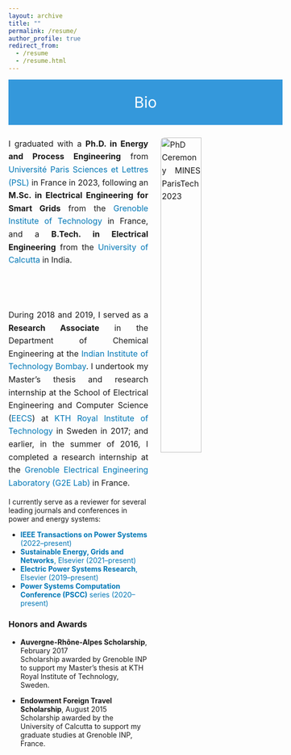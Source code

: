 ```yaml
---
layout: archive
title: ""
permalink: /resume/
author_profile: true
redirect_from:
  - /resume
  - /resume.html
---
```

<!-- Bio Header -->
<div style="display: flex; justify-content: center; align-items: center; background-color: #3498db; color: #fff; padding: 20px; width: 100%; height: 50px; font-size: 30px; margin-bottom: 25px;">
  <p style="margin: 0; color: #fff;">Bio</p>
</div>


<!-- Global Link Style -->
<style>
a {
    color: #0077b6 !important;
    text-decoration: none;
}
</style>

<!-- Bio Section with floated image and justified text -->
<div style="text-align: justify; font-size: 16px; line-height: 1.6;">
  <img src="/_pages/PSL_Ceremonie_Docteurs_2023_BM.jpeg" 
       alt="PhD Ceremony MINES ParisTech 2023" 
       style="float: right; margin-left: 25px; margin-bottom: 15px; width: 40%; max-width: 320px; border-radius: 8px;">
  
  I graduated with a <strong>Ph.D. in Energy and Process Engineering</strong> from 
  <a href="https://www.psl.eu/">Université Paris Sciences et Lettres (PSL)</a> in France in 2023, 
  following an <strong>M.Sc. in Electrical Engineering for Smart Grids</strong> from the 
  <a href="https://www.grenoble-inp.fr/">Grenoble Institute of Technology</a> in France, and a 
  <strong>B.Tech. in Electrical Engineering</strong> from the 
  <a href="https://www.caluniv.ac.in/">University of Calcutta</a> in India.

  <br><br>

  During 2018 and 2019, I served as a <strong>Research Associate</strong> in the Department of Chemical Engineering at the 
  <a href="https://www.iitb.ac.in/">Indian Institute of Technology Bombay</a>. I undertook my Master’s thesis and research internship at the School of Electrical Engineering and Computer Science 
  (<a href="https://www.kth.se/eecs">EECS</a>) at 
  <a href="https://www.kth.se/en">KTH Royal Institute of Technology</a> in Sweden in 2017; and earlier, in the summer of 2016, I completed a research internship at the 
  <a href="https://g2elab.grenoble-inp.fr/">Grenoble Electrical Engineering Laboratory (G2E Lab)</a> in France.
</div>


I currently serve as a reviewer for several leading journals and conferences in power and energy systems:

- <a href="https://ieeexplore.ieee.org/xpl/RecentIssue.jsp?punumber=59"><strong>IEEE Transactions on Power Systems</strong> (2022–present)</a>  
- <a href="https://www.sciencedirect.com/journal/sustainable-energy-grids-and-networks"><strong>Sustainable Energy, Grids and Networks</strong>, Elsevier (2021–present)</a>  
- <a href="https://www.journals.elsevier.com/electric-power-systems-research"><strong>Electric Power Systems Research</strong>, Elsevier (2019–present)</a>  
- <a href="https://pscc-central.epfl.ch/"><strong>Power Systems Computation Conference (PSCC)</strong> series (2020–present)</a>

<h3>Honors and Awards</h3>

- <strong>Auvergne-Rhône-Alpes Scholarship</strong>, February 2017  
  Scholarship awarded by Grenoble INP to support my Master’s thesis at KTH Royal Institute of Technology, Sweden.

- <strong>Endowment Foreign Travel Scholarship</strong>, August 2015  
  Scholarship awarded by the University of Calcutta to support my graduate studies at Grenoble INP, France.
